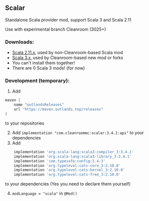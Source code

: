 ## Scalar

Standalone Scala provider mod, support Scala 3 and Scala 2.11

Use with experimental branch Cleanroom (3025+) 

### Downloads:

- [Scala 2.11.x](https://github.com/CleanroomMC/Scalar/releases/tag/2.11.1), used by non-Cleanroom-based Scala mod
- [Scala 3.x](https://github.com/CleanroomMC/Scalar/releases/tag/3.4.1), used by Cleanroom-based new mod or forks
- You can't install them together!
- There are 0 Scala 3 mods! (for now)

### Development (temporary):

1. Add 
```groovy
maven {
    name "outlandsReleases"
    url "https://maven.outlands.top/releases"
}
```
to your repositories

2. Add `implementation "com.cleanroommc:scalar:3.4.1:api"` to your dependencies
3. Add
```groovy
    implementation 'org.scala-lang:scala3-compiler_3:3.4.1'
    implementation 'org.scala-lang:scala3-library_3:3.4.1'
    implementation 'com.typesafe:config:1.4.3'
    implementation 'org.typelevel:cats-core_3:2.10.0'
    implementation 'org.typelevel:cats-kernel_3:2.10.0'
    implementation 'org.typelevel:cats-free_3:2.10.0'
```
to your dependencies (Yes you need to declare them yourself)

4. `modLanguage = "scala"` in `@Mod()`